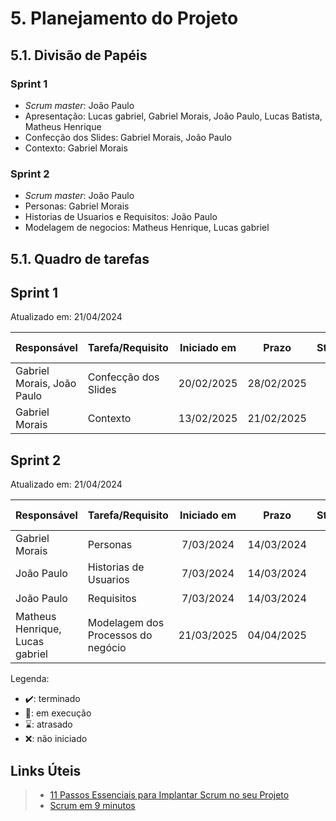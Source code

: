 # 5. Planejamento do Projeto

## 5.1. Divisão de Papéis
### Sprint 1
- _Scrum master_: João Paulo
- Apresentação: Lucas gabriel, Gabriel Morais, João Paulo, Lucas Batista, Matheus Henrique
- Confecção dos Slides: Gabriel Morais, João Paulo
- Contexto: Gabriel Morais

### Sprint 2
- _Scrum master_: João Paulo
- Personas: Gabriel Morais
- Historias de Usuarios e Requisitos: João Paulo
- Modelagem de negocios: Matheus Henrique, Lucas gabriel


## 5.1. Quadro de tarefas



## Sprint 1

Atualizado em: 21/04/2024

| Responsável   | Tarefa/Requisito | Iniciado em    | Prazo      | Status | Terminado em    |
| :----         |    :----         |      :----:    | :----:     | :----: | :----:          |
| Gabriel Morais, João Paulo | Confecção dos Slides | 20/02/2025     | 28/02/2025 | ✔️    | 28/02/2025      |
| Gabriel Morais | Contexto    | 13/02/2025    | 21/02/2025 | ✔️    |    21/02/2025             |

## Sprint 2

Atualizado em: 21/04/2024

| Responsável   | Tarefa/Requisito | Iniciado em    | Prazo      | Status | Terminado em    |
| :----         |    :----         |      :----:    | :----:     | :----: | :----:          |
| Gabriel Morais | Personas | 7/03/2024     | 14/03/2024 | ✔️    | 21/03/2025      |
| João Paulo |Historias de Usuarios    | 7/03/2024     | 14/03/2024 | ✔️    | 21/03/2025     |
| João Paulo | Requisitos    | 7/03/2024     | 14/03/2024 | ✔️    | 14/03/2025|
| Matheus Henrique, Lucas gabriel        | Modelagem dos Processos do negócio  |  21/03/2025    | 04/04/2025  | 📝    |  --/--/----     |


Legenda:
- ✔️: terminado
- 📝: em execução
- ⌛: atrasado
- ❌: não iniciado



## Links Úteis
> - [11 Passos Essenciais para Implantar Scrum no seu Projeto](https://mindmaster.com.br/scrum-11-passos/)
> - [Scrum em 9 minutos](https://www.youtube.com/watch?v=XfvQWnRgxG0)


